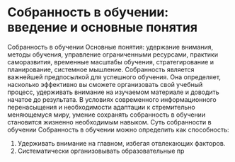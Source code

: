 # Собранность в обучении: введение и основные понятия

Собранность в обучении 
Основные понятия: удержание внимания, методы обучения, управление ограниченными ресурсами, практики саморазвития, временные масштабы обучения, стратегирование и планирование, системное мышление. 
Собранность является важнейшей предпосылкой для успешного обучения. Она определяет, насколько эффективно вы сможете организовать свой учебный процесс, удерживать внимание на изучаемом материале и доводить начатое до результата. В условиях современного информационного перенасыщения и необходимости адаптации к стремительно меняющемуся миру, умение сохранять собранность в обучении становится жизненно необходимым навыком.
Суть собранности в обучении
Собранность в обучении можно определить как способность:
1. Удерживать внимание на главном, избегая отвлекающих факторов.
2. Систематически организовывать образовательные пр
